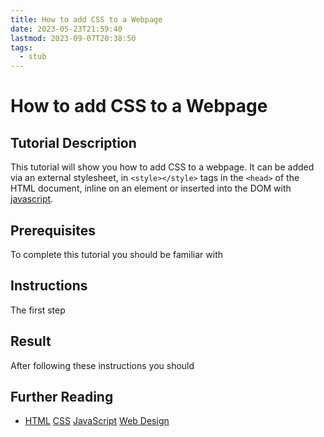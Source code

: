 ```yaml
---
title: How to add CSS to a Webpage
date: 2023-05-23T21:59:40
lastmod: 2023-09-07T20:38:50
tags:
  - stub
---
```


# How to add CSS to a Webpage

## Tutorial Description

This tutorial will show you how to add CSS to a webpage. It can be added via an external stylesheet, in `<style></style>` tags in the `<head>` of the HTML document, inline on an element or inserted into the DOM with [javascript](javascript.md).

## Prerequisites

To complete this tutorial you should be familiar with

## Instructions

The first step

## Result

After following these instructions you should

## Further Reading

- [HTML](./html.md) [CSS](./css.md) [JavaScript](./javascript.md) [Web Design](./web-design.md)
